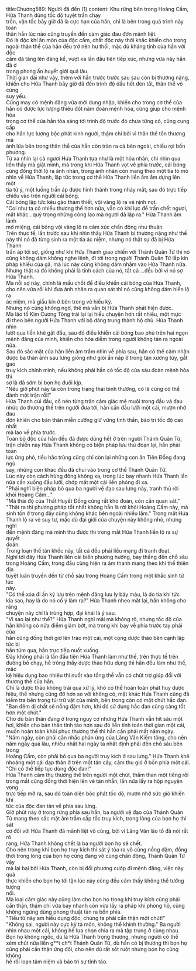 title:Chương589: Người đã đến (1)
content:
Khu rừng bên trong Hoàng Cấm, Hứa Thanh dùng tốc độ tuyệt trần chạy<br>trốn, vận tốc bây giờ đã là cực hạn của hắn, chỉ là bên trong quá trình này toàn<br>thân hắn lúc nào cũng truyền đến cảm giác đau đớn mãnh liệt.<br>Đó là độc khí ăn mòn của độc cấm, chất độc này thời khắc khiến cho trong<br>ngoài thân thể của hắn đều trở nên hư thối, mặc dù kháng tính của hắn với độc<br>cấm đã tăng lên đáng kể, vượt xa lần đầu tiên tiếp xúc, nhưng vừa nãy hắn đã ở<br>trong phong ấn huyết giới quá lâu.<br>Thời gian dài như vậy, thêm với hắn trước trước sau sau còn bị thương nặng,<br>khiến cho Hứa Thanh bây giờ đã đến trình độ dầu hết đèn tắt, thân thể vô cùng<br>suy yếu.<br>Cũng may có mệnh đăng vừa mới dung nhập, khiến cho trong cơ thể của<br>hắn có được lực lượng thiêu đốt năm đoàn mệnh hỏa, cũng giúp cho mệnh hỏa<br>trong cơ thể của hắn tỏa sáng tới trình độ trước đó chưa từng có, cũng cung cấp<br>cho hắn lực lượng bộc phát kinh người, thậm chí bởi vì thân thể tổn thương mà<br>ánh lửa bên trong thân thể của hắn còn tràn ra cả bên ngoài, chiếu rọi bốn<br>phương.<br>Từ xa nhìn lại cả người Hứa Thanh tựa như là một hỏa nhân, chi nhìn qua<br>liền thấy mà giật mình, mà trong khi Hứa Thanh vọt về phía trước, cái bóng<br>cũng đồng thời lộ ra ảnh nhãn, trong ảnh nhãn còn mang theo một tia tò mò<br>nhìn về Hứa Thanh, lập tức trong cơ thể Hứa Thanh liền ầm ầm dựng lên một<br>tia tử ý, một luồng trấn áp được hình thành trong nháy mắt, sau đó trực tiếp<br>chiếu vào trên người cái bóng.<br>Cái bóng lập tức kêu gào thảm thiết, vội vàng lộ ra vẻ nịnh nọt.<br>"Coi như ta có nhiều thương thế hơn nữa, vẫn có khí lực để trấn chết ngươi,<br>mặt khác...quý trọng những công lao mà ngươi đã lập ra." Hứa Thanh âm lãnh<br>mở miệng, cái bóng vội vàng lộ ra cảm xúc chấn động nhu thuận.<br>Trên thực tế, lần trước sau khi nhìn thấy Hứa Thanh bị thương nặng như thế<br>này thì nó đã từng sinh ra một tia ác niệm, nhưng nó thật sự đã bị Hứa Thanh<br>trấn áp tới sợ, giống như khi Hứa Thanh giao chiến với Thánh Quân Tử thì nó<br>cũng không dám không nghe lệnh, đi tới trong người Thánh Quân Tử lấp kín<br>pháp khiếu của gã, mà lúc này cũng không dám nhắm vào Hứa Thanh nữa.<br>Nhưng thật ra đó không phải là tính cách của nó, tất cả …đều bởi vì nó sợ<br>Hứa Thanh.<br>Mà nỗi sợ này, chính là mấu chốt để điều khiển cái bóng của Hứa Thanh,<br>cho nên vừa rồi khi đưa ảnh nhãn ra quan sát thì nó cũng không dám hiển lộ ra<br>ác niệm, mà giấu kín ở bên trong vẻ hiếu kỳ.<br>Nhưng nó cũng không ngờ, thế mà vẫn bị Hứa Thanh phát hiện được.<br>Mà lão tổ Kim Cương Tông trái lại lại hiểu chuyện hơn rất nhiều, một mực<br>đi theo bên người Hứa Thanh với bộ dáng trung thành hộ chủ. Hứa Thanh nhìn<br>lướt qua liền khẽ gật đầu, sau đó điều khiển cái bóng bao phủ trên hai ngọn<br>mệnh đăng của mình, khiến cho hỏa diễm trong người không tản ra ngoài nữa.<br>Sau đó sắc mặt của hắn liền âm trầm nhìn về phía sau, hắn có thể cảm nhận<br>được ba thân ảnh sau lưng giống như giòi ẩn nấp ở trong tận xương tủy, gắt gao<br>truy kích chính mình, nếu không phải hắn có tốc độ của sáu đoàn mệnh hỏa thì<br>sợ là đã sớm bị bọn họ đuổi kịp.<br>"Nếu giờ phút này ta còn trong trạng thái bình thường, có lẽ cũng có thể<br>đánh một trận rồi!"<br>Hứa Thanh cúi đầu, cố nén từng trận cảm giác mê muội trong đầu và đau<br>nhức do thương thế trên người đưa tới, hắn cắn đầu lưỡi một cái, mượn nhờ đau<br>đớn khiến cho bản thân miễn cưỡng giữ vững tinh thần, bảo trì tốc độ cao nhất<br>mà lao về phía trước.<br>Toàn bộ độc của hắn đều đã được dùng hết ở trên người Thánh Quân Tử,<br>trận chiến này Hứa Thanh không có biện pháp lưu thủ đoạn lại, hắn phải toàn<br>lực ứng phó, tiểu hắc trùng cũng chỉ còn lại những con ăn Tiên Đống đang ngủ<br>say, những con khác đều đã chui vào trong cơ thể Thánh Quân Tử.<br>Lúc này còn cách hừng đông không xa, trong lúc bay nhanh Hứa Thanh lần<br>nữa cắn xuống đầu lưỡi, chớp mắt một cái liền phóng đi xa.<br>"Phải nghĩ biện pháp bỏ qua ba người vệ đạo sau lưng này, tranh thủ rời<br>khỏi Hoàng Cấm..."<br>"Mà thái độ của Thất Huyết Đồng cũng rất khó đoán, còn cần quan sát."<br>"Thật ra thì phương pháp tốt nhất không hẳn là rời khỏi Hoàng Cấm này, mà<br>sinh tồn ở trong đây cũng không khác bên ngoài nhiều lắm." Trong mắt Hứa<br>Thanh lộ ra vẻ suy tư, mặc dù đại giới của chuyện này không nhỏ, nhưng nghĩ<br>đến mệnh đăng mà mình thu được thì trong mắt Hứa Thanh liền lộ ra sự quyết<br>đoán.<br>Trong loạn thế tàn khốc này, tất cả đều phải liều mạng đi tranh đoạt.<br>Nghĩ tới đây Hứa Thanh liền cải biến phương hướng, bay thẳng đến chỗ sâu<br>trong Hoàng Cấm, trong đầu cũng hiện ra âm thanh mang theo khí thế thiên địa<br>tuyệt luân truyền đến từ chỗ sâu trong Hoàng Cấm trong một khắc sinh tử lúc<br>nãy.<br>"Có thể xóa đi ấn ký lưu trên mệnh đăng lưu ly bảy màu, là do tia khí tức<br>kia sao, hay là do nó cố ý làm ra?" Hứa Thanh nheo mắt lại, hắn không cho rằng<br>chuyện này chỉ là trùng hợp, đại khái là ý sau.<br>"Vì sao lại như thế?" Hứa Thanh nghĩ mãi mà không rõ, nhưng tốc độ của<br>hắn không có nửa điểm giảm bớt, mà trong khi bay về phía trước tay phải của<br>hắn cũng đồng thời giơ lên trảo một cái, một cọng dược thảo bên cạnh lập tức bị<br>hắn túm qua, hắn trực tiếp nuốt xuống.<br>Đây không phải là lần đầu tiên Hứa Thanh làm như thế, trên thực tế trên<br>đường bỏ chạy, hễ trông thấy dược thảo hữu dụng thì hắn đều làm như thế, mặc<br>kệ hiệu dụng bao nhiêu thì nuốt vào tổng thể vẫn có chút trợ giúp đối với<br>thương thế của hắn.<br>Chỉ là dược thảo không trải qua xử lý, khó có thể hoàn toàn phát huy dược<br>hiệu, thế nhưng cũng đỡ hơn so với không có, mặt khác Hứa Thanh cũng đã<br>kiểm tra bên trong túi trữ vật của mình, bên trong còn có một chút hắc đan.<br>"Ban đêm dị chất sẽ nồng đậm hơn, khi đó sử dụng hắc đan cũng càng tốt<br>hơn một chút."<br>Cho dù bản thân đang ở trong nguy cơ nhưng Hứa Thanh vẫn hít sâu một<br>hơi, khiến cho bản thân tỉnh táo hơn sau đó liền tính toán thời gian một cái,<br>muốn hoàn toàn khôi phục thương thế thì hắn cần phải mất năm ngày.<br>"Năm ngày, còn phải cân nhắc phản ứng của Lăng Vân Kiếm tông, cho nên<br>năm ngày quá lâu, nhiều nhất hai ngày ta nhất định phải đến chỗ sâu bên trong<br>Hoàng Cấm, còn phải bỏ qua ba người truy kích ở sau lưng." Hứa Thanh khẽ<br>nhoáng một cái đạp thân ở trên một tán cây, cảm thụ gió ở bốn phía một cái.<br>"Chỉ có thể tiếp tục dùng độc đan!"<br>Hứa Thanh cảm thụ thương thế trên người một chút, thầm than một tiếng rồi<br>trong mắt cũng đồng thời hiện lên vẻ tàn nhẫn, lần nữa lấy ra hộp nguyện vọng<br>trực tiếp mở ra, sau đó toàn diện bộc phát tốc độ, mượn nhờ sức gió khiến khí<br>tức của độc đan tản về phía sau lưng.<br>Giờ phút này ở trong rừng phía sau hắn, ba người vệ đạo của Thánh Quân<br>Tử mang theo sắc mặt âm trầm cấp tốc truy kích, trong lòng của bọn họ thì sát<br>cơ đối với Hứa Thanh đã mãnh liệt vô cùng, bởi vì Lăng Vân lão tổ đã nói rất rõ<br>ràng, Hứa Thanh không chết là ba người bọn họ sẽ chết.<br>Cho nên trong khi bọn họ truy kích thì sát ý tỏa ra vô cùng nồng đậm, đồng<br>thời trong lòng của bọn họ cũng đang vô cùng chấn động, Thánh Quân Tử vậy<br>mà lại bại bởi Hứa Thanh, còn bị đối phương cướp đi mệnh đăng, việc này quả<br>thực khiến cho bọn họ tới tận lúc này cũng đều cảm thấy không thể tưởng tượng<br>nổi.<br>Mà loại cảm giác này cũng làm cho bọn họ trong khi truy kích cũng phải<br>cẩn thận, thậm chí vừa bay nhanh còn vừa lấy ra pháp khí phòng hộ, cũng<br>không ngừng dùng phong thuật tản ra bốn phía.<br>"Tiểu tử này am hiểu dụng độc, chúng ta phải cẩn thận một chút!"<br>"Không sai, người này cực kỳ tà môn, không thể khinh thường." Ba người<br>nhìn nhau một cái, không hề lựa chọn chia ra mà tập trung ở cùng nhau.<br>Bọn họ không ngốc, dù là Hứa Thanh trọng thương, nhưng người có thể<br>xém chút nữa liền g**t ch*t Thánh Quân Tử, dù hắn có bị thương thì bọn họ<br>cũng phải cẩn thận ứng đối, cho nên dù rất sốt ruột nhưng bọn họ cũng không<br>hề rối loạn tâm niệm và bảo trì sự tỉnh táo.